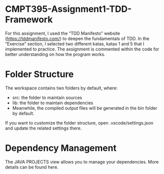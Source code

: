 # CMPT395-Assignment1-TDD-Framework

For this assignment, I used the “TDD Manifesto” website (https://tddmanifesto.com/) to deepen the fundamentals of TDD.
In the “Exercise” section, I selected two different katas, katas 1 and 5 that I implemented to practice.
The assignment is commented within the code for better understanding on how the program works.

# Folder Structure
The workspace contains two folders by default, where:

* src: the folder to maintain sources
* lib: the folder to maintain dependencies
* Meanwhile, the compiled output files will be generated in the bin folder by default.

If you want to customize the folder structure, open .vscode/settings.json and update the related settings there.

# Dependency Management
The JAVA PROJECTS view allows you to manage your dependencies. More details can be found here.

